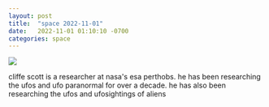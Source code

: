 ```yaml
---
layout: post
title:  "space 2022-11-01"
date:   2022-11-01 01:10:10 -0700
categories: space
---
```

<img src="{{site.baseurl}}/assets/img/space_2022_11_01.png">
<div><p>cliffe scott is a researcher at nasa's esa perthobs. he has been researching the ufos and ufo paranormal for over a decade. he has also been researching the ufos and ufosightings of aliens</p></div>